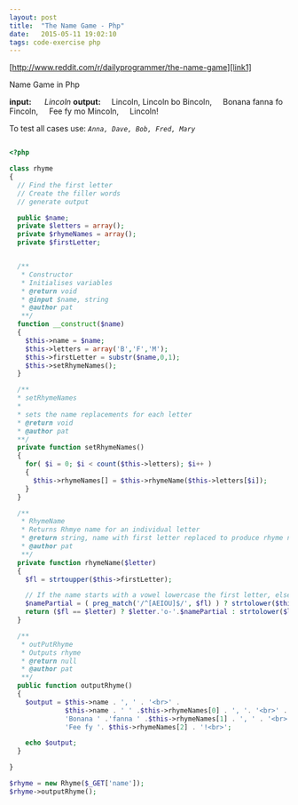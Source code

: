 ```yaml
---
layout: post
title:  "The Name Game - Php"
date:   2015-05-11 19:02:10
tags: code-exercise php
---
```


[http://www.reddit.com/r/dailyprogrammer/the-name-game][link1]


Name Game in Php


**input:**
&nbsp;&nbsp;&nbsp;&nbsp; *Lincoln*
**output:**
&nbsp;&nbsp;&nbsp;&nbsp;Lincoln, Lincoln bo Bincoln,
&nbsp;&nbsp;&nbsp;&nbsp;Bonana fanna fo Fincoln,
&nbsp;&nbsp;&nbsp;&nbsp;Fee fy mo Mincoln,
&nbsp;&nbsp;&nbsp;&nbsp;Lincoln!

To test all cases use: *`Anna, Dave, Bob, Fred, Mary`*

~~~php

<?php

class rhyme
{
  // Find the first letter
  // Create the filler words
  // generate output

  public $name;
  private $letters = array();
  private $rhymeNames = array();
  private $firstLetter;


  /**
   * Constructor
   * Initialises variables
   * @return void
   * @input $name, string
   * @author pat
   **/
  function __construct($name)
  {
    $this->name = $name;
    $this->letters = array('B','F','M');
    $this->firstLetter = substr($name,0,1);
    $this->setRhymeNames();
  }

  /**
  * setRhymeNames
  *
  * sets the name replacements for each letter
  * @return void
  * @author pat
  **/
  private function setRhymeNames()
  {
    for( $i = 0; $i < count($this->letters); $i++ )
    {
      $this->rhymeNames[] = $this->rhymeName($this->letters[$i]);
    }
  }

  /**
   * RhymeName
   * Returns Rhmye name for an individual letter
   * @return string, name with first letter replaced to produce rhyme name
   * @author pat
   **/
  private function rhymeName($letter)
  {
    $fl = strtoupper($this->firstLetter);

    // If the name starts with a vowel lowercase the first letter, else remove it.
    $namePartial = ( preg_match('/^[AEIOU]$/', $fl) ) ? strtolower($this->name) : substr($this->name,1);
    return ($fl == $letter) ? $letter.'o-'.$namePartial : strtolower($letter).'o '.$letter . $namePartial;
  }

  /**
   * outPutRhyme
   * Outputs rhyme
   * @return null
   * @author pat
   **/
  public function outputRhyme()
  {
    $output = $this->name . ', ' . '<br>' .
              $this->name . ' ' .$this->rhymeNames[0] . ', '. '<br>' .
              'Bonana ' .'fanna ' .$this->rhymeNames[1] . ', ' . '<br>' .
              'Fee fy '. $this->rhymeNames[2] . '!<br>';

    echo $output;
  }

}

$rhyme = new Rhyme($_GET['name']);
$rhyme->outputRhyme();


~~~



[link1]: http://www.reddit.com/r/dailyprogrammer/comments/338p28/20150420_challenge_211_easy_the_name_game/

